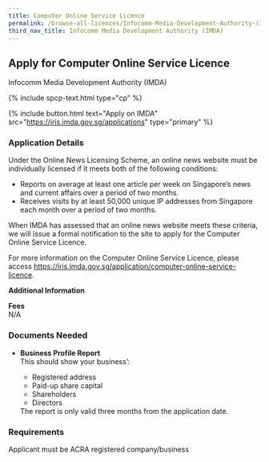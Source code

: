```yaml
---
title: Computer Online Service Licence
permalink: /browse-all-licences/Infocomm-Media-Development-Authority-(IMDA)/Computer-Online-Service-Licence
third_nav_title: Infocomm Media Development Authority (IMDA)
---
```


## Apply for Computer Online Service Licence

Infocomm Media Development Authority (IMDA)

{% include spcp-text.html type="cp" %}

{% include button.html text="Apply on IMDA" src="https://iris.imda.gov.sg/applications" type="primary" %}

<H3>Application Details</H3>

<p>Under the Online News Licensing Scheme, an online news website must be individually licensed if it meets both of the following conditions:
<ul>
    <li>Reports on average at least one article per week on Singapore’s news and current affairs over a period of two months.</li>
    <li>Receives visits by at least 50,000 unique IP addresses from Singapore each month over a period of two months.</li>
</ul>
When IMDA has assessed that an online news website meets these criteria, we will issue a formal notification to the site to apply for the Computer Online Service Licence.
</p>
<p>
For more information on the Computer Online Service Licence, please access <a href="https://iris.imda.gov.sg/application/computer-online-service-licence" target="_blank" rel="noopener">https://iris.imda.gov.sg/application/computer-online-service-licence</a>.
</p>

<strong>Additional Information</strong>

<p>
    <strong>Fees</strong>
    <br>N/A
</p>

<H3>Documents Needed</H3>

<ul>
    <li>
        <p><strong>Business Profile Report</strong>
        <br>This should show your business’:
        <ul>
            <li>Registered address</li>
            <li>Paid-up share capital</li>
            <li>Shareholders</li>
            <li>Directors</li>
        </ul>
        The report is only valid three months from the application date.</p>
    </li>
</ul>

<H3>Requirements</H3>

Applicant must be ACRA registered company/business
